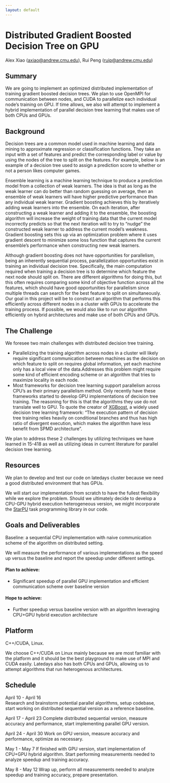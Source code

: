 ```yaml
---
layout: default
---
```


# Distributed Gradient Boosted Decision Tree on GPU

Alex Xiao (axiao@andrew.cmu.edu), Rui Peng (ruip@andrew.cmu.edu)

## Summary

We are going to implement an optimized distributed implementation of training gradient boosted  decision trees. We plan to use OpenMPI for communication between nodes, and CUDA to parallelize each individual node’s training on GPU. If time allows, we also will attempt to implement a hybrid implementation of parallel decision tree learning that makes use of both CPUs and GPUs.



## Background

Decision trees are a common model used in machine learning and data mining to approximate regression or classification functions. They take an input with a set of features and predict the corresponding label or value by using the nodes of the tree to split on the features. For example, below is an example of a decision tree used to assign a prediction score to whether or not a person likes computer games.

Ensemble learning is a machine learning technique to produce a prediction model from a collection of weak learners. The idea is that as long as the weak learner can do better than random guessing on average, then an ensemble of weak learners will have higher predictive performance than any individual weak learner. Gradient boosting achieves this by iteratively adding weak learners into the ensemble. On each iteration, after constructing a weak learner and adding it to the ensemble, the boosting algorithm will increase the weight of training data that the current model incorrectly predicts so that the next iteration will to try to “nudge” the constructed weak learner to address the current model’s weakness. Gradient boosting sets this up via an optimization problem where it uses gradient descent to minimize some loss function that captures the current ensemble’s performance when constructing new weak learners. 

Although gradient boosting does not have opportunities for parallelism, being an inherently sequential process, parallelization opportunities exist in training an individual decision tree. Specifically, the main computation required when training a decision tree is to determine which feature the next node should split on. There are different algorithms for doing this, but this often requires comparing some kind of objective function across all the features, which should have good opportunities for parallelism since multiple threads can search for the best feature to split on simultaneously. Our goal in this project will be to construct an algorithm that performs this efficiently across different nodes in a cluster with GPUs to accelerate the training process. If possible, we would also like to run our algorithm efficiently on hybrid architectures and make use of both CPUs and GPUs.



## The Challenge

We foresee two main challenges with distributed decision tree training.

* Parallelizing the training algorithm across nodes in a cluster will likely require significant communication between machines as the decision on which feature to split on requires global information, yet each machine only has a local view of the data.Addresses this problem might require some kind of efficient encoding scheme or an algorithm that tries to maximize locality in each node.
* Most frameworks for decision tree learning support parallelism across CPU’s as their primary parallelism method. Only recently have these frameworks started to develop GPU implementations of decision tree training. The reasoning for this is that the algorithms they use do not translate well to GPU. To quote the creator of [XGBoost](https://github.com/dmlc/xgboost), a widely used decision tree learning framework: “The execution pattern of decision tree training relies heavily on conditional branches and thus has high ratio of divergent execution, which makes the algorithm have less benefit from SPMD architecture”.

We plan to address these 2 challenges by utilizing techniques we have learned in 15-418 as well as utilizing ideas in current literature for parallel decision tree learning.



## Resources

We plan to develop and test our code on latedays cluster because we need a good distributed environment that has GPUs.

We will start our implementation from scratch to have the fullest flexibility while we explore the problem. Should we ultimately decide to develop a CPU-GPU hybrid execution heterogeneous version, we might incorporate the [StarPU](http://starpu.gforge.inria.fr/) task programming library in our code.



## Goals and Deliverables

Baseline: a sequential CPU implementation with naive communication scheme of the algorithm on distributed setting.

We will measure the performance of various implementations as the speed up versus the baseline and report the speedup under different settings.

#### Plan to achieve: 

* Significant speedup of parallel GPU implementation and efficient communication scheme over baseline version

#### Hope to achieve:

* Further speedup versus baseline version with an algorithm leveraging CPU+GPU hybrid execution architecture



## Platform

C++/CUDA, Linux.

We choose C++/CUDA on Linux mainly because we are most familiar with the platform and it should be the best playground to make use of MPI and CUDA easily. Latedays also has both CPUs and GPUs, allowing us to attempt algorithms that run heterogenous architectures.



## Schedule

April 10 - April 16  	
Research and brainstorm potential parallel algorithms, setup codebase, start working on distributed sequential version as a reference baseline.

April 17 - April 23
Complete distributed sequential version, measure accuracy and performance, start implementing parallel GPU version.

April 24 - April 30
Work on GPU version, measure accuracy and performance, optimize as necessary.

May 1 - May 7
If finished with GPU version, start implementation of CPU+GPU hybrid algorithm. Start performing measurements needed to analyze speedup and training accuracy.

May 8 - May 12
Wrap up, perform all measurements needed to analyze speedup and training accuracy, prepare presentation.